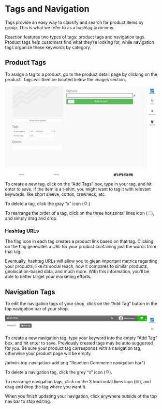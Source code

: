 # Tags and Navigation

Tags provide an easy way to classify and search for product items by group. This is what we refer to as a hashtag taxonomy.

Reaction features two types of tags: product tags and navigation tags. Product tags help customers find what they’re looking for, while navigation tags organize these keywords by category.

## Product Tags

To assign a tag to a product, go to the product detail page by clicking on the product. Tags will then be located below the images section.

![](/assets/admin-products-tags.png "Reaction Commerce tags and navigation")

To create a new tag, click on the “Add Tags” box, type in your tag, and hit enter to save. If the item is a t-shirt, you might want to tag it with relevant keywords, like short sleeve, cotton, crewneck, etc. 

To delete a tag, click the gray “x” icon (![](/assets/guide-icon-deletetag.png "Reaction Commerce delete tag").)

To rearrange the order of a tag, click on the three horizontal lines icon (![](/assets/guide-icon-movetag.png "Reaction Commerce move tags")), and simply drag and drop.

### Hashtag URLs

The flag icon in each tag creates a product link based on that tag. Clicking on the flag generates a URL for your product containing just the words from that tag.

Eventually, hashtag URLs will allow you to glean important metrics regarding your products, like its social reach, how it compares to similar products, geolocation-based data, and much more. With this information, you’ll be able to better target your marketing efforts. 

## Navigation Tags

To edit the navigation tags of your shop, click on the “Add Tag” button in the top navigation bar of your shop.

![](/assets/admin-top-navigation.png "Reaction Commerce Navigation")

To create a new navigation tag, type your keyword into the empty “Add Tag” box, and hit enter to save. Previously created tags may be auto suggested for you. Be sure your product tag corresponds with a navigation tag, otherwise your product page will be empty.

/admin-top-navigation-add.png "Reaction Commerce navigation bar")

To delete a navigation tag, click the grey “x” icon (![](/assets/guide-icon-deletetag.png "Reaction Commerce delete tag")).

To rearrange navigation tags, click on the 3 horizontal lines icon (![](/assets/guide-icon-movetag.png "Reaction Commerce move tag")), and drag and drop the tag where you want it. 

When you finish updating your navigation, click anywhere outside of the top nav bar to stop editing.
